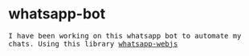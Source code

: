 # whatsapp-bot
<p style="font-family:monospace;">I have been working on this whatsapp bot to automate my chats.
Using this library <a href='https://wwebjs.dev' target='_blank'>whatsapp-webjs</a>
</p>
